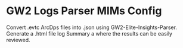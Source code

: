 # GW2 Logs Parser MIMs Config
Convert .evtc ArcDps files into .json using GW2-Elite-Insights-Parser.
Generate a .html file log Summary a where the results can be easily reviewed.
